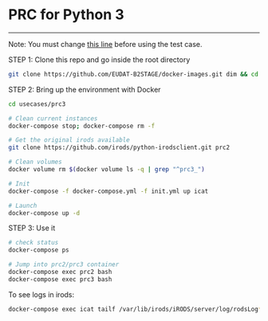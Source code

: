 # PRC for Python 3

---

Note:
You must change [this line](docker.compose.yml#L54) before using the test case.

STEP 1: Clone this repo and go inside the root directory

```bash
git clone https://github.com/EUDAT-B2STAGE/docker-images.git dim && cd dim
```

STEP 2: Bring up the environment with Docker

```bash
cd usecases/prc3

# Clean current instances
docker-compose stop; docker-compose rm -f

# Get the original irods available
git clone https://github.com/irods/python-irodsclient.git prc2

# Clean volumes
docker volume rm $(docker volume ls -q | grep "^prc3_")

# Init
docker-compose -f docker-compose.yml -f init.yml up icat

# Launch
docker-compose up -d
```

STEP 3: Use it

```bash
# check status
docker-compose ps

# Jump into prc2/prc3 container
docker-compose exec prc2 bash
docker-compose exec prc3 bash
```

To see logs in irods:
```bash
docker-compose exec icat tailf /var/lib/irods/iRODS/server/log/rodsLog*
```
